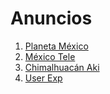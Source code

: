 # Anuncios

1. [Planeta México](https://www.planetamexico.com.mx/ingenieria-y-proyectos-en-fibra-de-vidrio-F1A0EC30E12D9)
2. [México Tele](https://www.mexicotele.com/ver/ingenierÍa-y-proyectos-en-fibra-de-vidrio/58b5895fa5f3577f0e431854/)
3. [Chimalhuacán Aki](http://chimalhuacan.aki.com.mx/empresa/ingenieria-y-proyectos-en-fibra-de-vidrio.html)
4. [User Exp](http://userexp.net/proyectosenfibradevidrio.com.html)